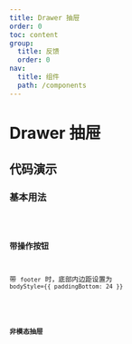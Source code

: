 ```yaml
---
title: Drawer 抽屉
order: 0
toc: content
group:
  title: 反馈
  order: 0
nav:
  title: 组件
  path: /components
---
```


# Drawer 抽屉

## 代码演示

### 基本用法

<code src="./demos/basic.tsx" />

### 带操作按钮

带 `footer` 时，底部内边距设置为 `bodyStyle={{ paddingBottom: 24 }}`

<code src="./demos/operation.tsx" />

### 非模态抽屉

<code src="./demos/others.tsx" />
